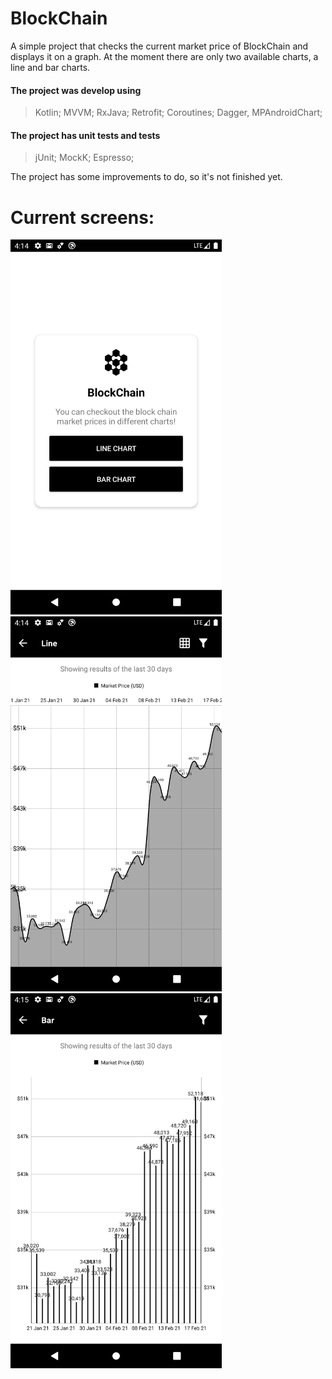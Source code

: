 # BlockChain

A simple project that checks the current market price of BlockChain and displays it on a graph.
At the moment there are only two available charts, a line and bar charts.

#### The project was develop using
> Kotlin; MVVM; RxJava; Retrofit; Coroutines; Dagger, MPAndroidChart;

#### The project has unit tests and tests
> jUnit; MockK; Espresso;

The project has some improvements to do, so it's not finished yet.

# Current screens:

<img src="home_screen.png" height=600/>
<img src="line_chart.png" height=600/> 
<img src="bar_chart.png" height=600/> 
